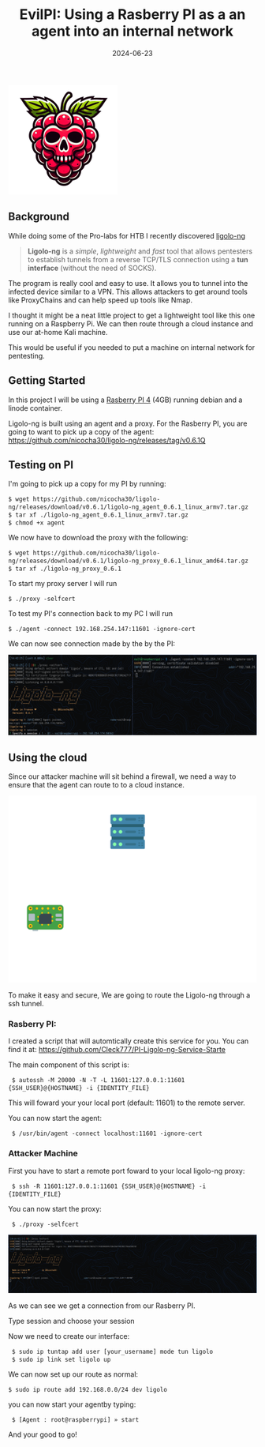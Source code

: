﻿---
layout: single
title: "EvilPI: Using a Rasberry PI as a an agent into an internal network"
excerpt: "I thought it might be a neat little project to get a lightweight tool like this one running on a Raspberry Pi. We can then route through a cloud instance and use our at-home Kali machine."
date: 2024-06-23
header:
  teaser: /assets/images/evilpi.png
  teaser_home_page: true
categories:
  - pentesting
tags:
  - pentesting
  - ethical hacking
  - tools
---


![](/assets/images/evilpi.png#center)

## Background

While doing some of the Pro-labs for HTB I recently discovered [ligolo-ng](https://github.com/Nicocha30/ligolo-ng) 

> **Ligolo-ng** is a *simple*, *lightweight* and *fast* tool that allows pentesters to establish
tunnels from a reverse TCP/TLS connection using a **tun interface** (without the need of SOCKS).   

The program is really cool and easy to use. It allows you to tunnel into the infected device similar to a VPN. This allows attackers to get around tools like ProxyChains and can help speed up tools like Nmap.

I thought it might be a neat little project to get a lightweight tool like this one running on a Raspberry Pi. We can then route through a cloud instance and use our at-home Kali machine.

This would be useful if you needed to put a machine on internal network for pentesting.


## Getting Started

In this project I will be using a [Rasberry PI 4](https://www.raspberrypi.com/products/raspberry-pi-4-model-b/) (4GB) running debian and a linode container. 


Ligolo-ng is built using an agent and a proxy. For the Rasberry PI, you are going to want to pick up a copy of the agent:
https://github.com/nicocha30/ligolo-ng/releases/tag/v0.6.1Q

## Testing on PI
I'm going to pick up a copy for my PI by running:

    $ wget https://github.com/nicocha30/ligolo-ng/releases/download/v0.6.1/ligolo-ng_agent_0.6.1_linux_armv7.tar.gz
    $ tar xf ./ligolo-ng_agent_0.6.1_linux_armv7.tar.gz
    $ chmod +x agent


We now have to download the proxy with the following:

    $ wget https://github.com/nicocha30/ligolo-ng/releases/download/v0.6.1/ligolo-ng_proxy_0.6.1_linux_amd64.tar.gz
    $ tar xf ./ligolo-ng_proxy_0.6.1

To start my proxy server I will run 

    $ ./proxy -selfcert

To test my PI's connection back to my PC I will run 
    
    $ ./agent -connect 192.168.254.147:11601 -ignore-cert 

We can now see  connection made by the by the PI:

![](/assets/images/prxysession.png)



## Using the cloud

Since our attacker machine will sit behind a firewall, we need a way to ensure that the agent can route to to a cloud instance.

![](/assets/images/SSH%20Tunnel.png)

To make it easy and secure, We are going to route the Ligolo-ng through a ssh tunnel.

### Rasberry PI:
I created a script that will automtically create this service for you. You can find it at:
https://github.com/Cleck777/PI-Ligolo-ng-Service-Starte

The main component of this script is:

     $ autossh -M 20000 -N -T -L 11601:127.0.0.1:11601 {SSH_USER}@{HOSTNAME} -i {IDENTITY_FILE}

This will foward your your local port (default: 11601) to the remote server.
 
You can now start the agent:
     
     $ /usr/bin/agent -connect localhost:11601 -ignore-cert

### Attacker Machine

First you have to start a remote port foward to your local ligolo-ng proxy:

     $ ssh -R 11601:127.0.0.1:11601 {SSH_USER}@{HOSTNAME} -i {IDENTITY_FILE}

You can now start the proxy:

     $ ./proxy -selfcert


![](/assets/images/Ligoloconnection.png)

As we can see we get a connection from our Rasberry PI.

Type session and choose your session

Now we need to create our interface:

     $ sudo ip tuntap add user [your_username] mode tun ligolo
     $ sudo ip link set ligolo up


We can now set up our route as normal:

    $ sudo ip route add 192.168.0.0/24 dev ligolo
  
you can now start your agentby typing:

     $ [Agent : root@raspberrypi] » start

And your good to go!